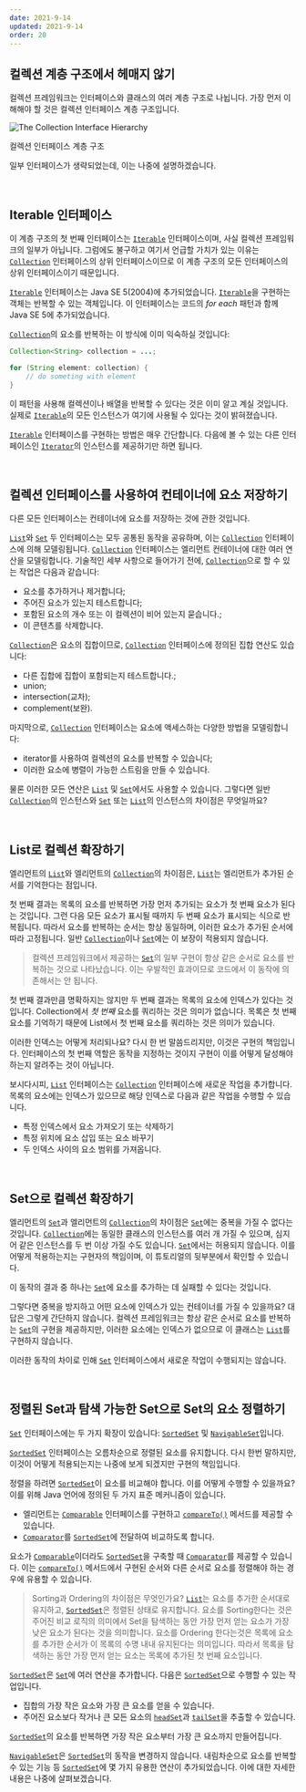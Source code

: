```yaml
---
date: 2021-9-14
updated: 2021-9-14
order: 20
---
```

## 컬렉션 계층 구조에서 헤매지 않기

컬렉션 프레임워크는 인터페이스와 클래스의 여러 계층 구조로 나뉩니다. 가장 먼저 이해해야 할 것은 컬렉션 인터페이스 계층 구조입니다.

![The Collection Interface Hierarchy](https://dev.java/assets/images/collections-framework/01_interfaces-hierarchy.png)

컬렉션 인터페이스 계층 구조 

일부 인터페이스가 생략되었는데, 이는 나중에 설명하겠습니다.

 

## Iterable 인터페이스

이 계층 구조의 첫 번째 인터페이스는 [`Iterable`](https://docs.oracle.com/en/java/javase/22/docs/api/java.base/java/lang/Iterable.html) 인터페이스이며, 사실 컬렉션 프레임워크의 일부가 아닙니다. 그럼에도 불구하고 여기서 언급할 가치가 있는 이유는 [`Collection`](https://docs.oracle.com/en/java/javase/22/docs/api/java.base/java/util/Collection.html) 인터페이스의 상위 인터페이스이므로 이 계층 구조의 모든 인터페이스의 상위 인터페이스이기 때문입니다.

[`Iterable`](https://docs.oracle.com/en/java/javase/22/docs/api/java.base/java/lang/Iterable.html) 인터페이스는 Java SE 5(2004)에 추가되었습니다. [`Iterable`](https://docs.oracle.com/en/java/javase/22/docs/api/java.base/java/lang/Iterable.html)을 구현하는 객체는 반복할 수 있는 객체입니다. 이 인터페이스는 코드의 _for each_ 패턴과 함께 Java SE 5에 추가되었습니다.

[`Collection`](https://docs.oracle.com/en/java/javase/22/docs/api/java.base/java/util/Collection.html)의 요소를 반복하는 이 방식에 이미 익숙하실 것입니다:

```java
Collection<String> collection = ...; 

for (String element: collection) {
    // do someting with element
}
```

이 패턴을 사용해 컬렉션이나 배열을 반복할 수 있다는 것은 이미 알고 계실 것입니다. 실제로 [`Iterable`](https://docs.oracle.com/en/java/javase/22/docs/api/java.base/java/lang/Iterable.html)의 모든 인스턴스가 여기에 사용될 수 있다는 것이 밝혀졌습니다.

[`Iterable`](https://docs.oracle.com/en/java/javase/22/docs/api/java.base/java/lang/Iterable.html) 인터페이스를 구현하는 방법은 매우 간단합니다. 다음에 볼 수 있는 다른 인터페이스인 [`Iterator`](https://docs.oracle.com/en/java/javase/22/docs/api/java.base/java/util/Iterator.html)의 인스턴스를 제공하기만 하면 됩니다.

 

## 컬렉션 인터페이스를 사용하여 컨테이너에 요소 저장하기

다른 모든 인터페이스는 컨테이너에 요소를 저장하는 것에 관한 것입니다.

[`List`](https://docs.oracle.com/en/java/javase/22/docs/api/java.base/java/util/List.html)와 [`Set`](https://docs.oracle.com/en/java/javase/22/docs/api/java.base/java/util/Set.html) 두 인터페이스는 모두 공통된 동작을 공유하며, 이는 [`Collection`](https://docs.oracle.com/en/java/javase/22/docs/api/java.base/java/util/Collection.html) 인터페이스에 의해 모델링됩니다. [`Collection`](https://docs.oracle.com/en/java/javase/22/docs/api/java.base/java/util/Collection.html) 인터페이스는 엘리먼트 컨테이너에 대한 여러 연산을 모델링합니다. 기술적인 세부 사항으로 들어가기 전에, [`Collection`](https://docs.oracle.com/en/java/javase/22/docs/api/java.base/java/util/Collection.html)으로 할 수 있는 작업은 다음과 같습니다:

- 요소를 추가하거나 제거합니다;
- 주어진 요소가 있는지 테스트합니다;
- 포함된 요소의 개수 또는 이 컬렉션이 비어 있는지 묻습니다.;
- 이 콘텐츠를 삭제합니다.

[`Collection`](https://docs.oracle.com/en/java/javase/22/docs/api/java.base/java/util/Collection.html)은 요소의 집합이므로, [`Collection`](https://docs.oracle.com/en/java/javase/22/docs/api/java.base/java/util/Collection.html) 인터페이스에 정의된 집합 연산도 있습니다:

- 다른 집합에 집합이 포함되는지 테스트합니다.;
- union;
- intersection(교차);
- complement(보완).

마지막으로, [`Collection`](https://docs.oracle.com/en/java/javase/22/docs/api/java.base/java/util/Collection.html) 인터페이스는 요소에 액세스하는 다양한 방법을 모델링합니다:

- iterator를 사용하여 컬렉션의 요소를 반복할 수 있습니다;
- 이러한 요소에 병렬이 가능한 스트림을 만들 수 있습니다.

물론 이러한 모든 연산은 [`List`](https://docs.oracle.com/en/java/javase/22/docs/api/java.base/java/util/List.html) 및 [`Set`](https://docs.oracle.com/en/java/javase/22/docs/api/java.base/java/util/Set.html)에서도 사용할 수 있습니다. 그렇다면 일반 [`Collection`](https://docs.oracle.com/en/java/javase/22/docs/api/java.base/java/util/Collection.html)의 인스턴스와 [`Set`](https://docs.oracle.com/en/java/javase/22/docs/api/java.base/java/util/Set.html) 또는 [`List`](https://docs.oracle.com/en/java/javase/22/docs/api/java.base/java/util/List.html)의 인스턴스의 차이점은 무엇일까요?

 

## List로 컬렉션 확장하기

엘리먼트의 [`List`](https://docs.oracle.com/en/java/javase/22/docs/api/java.base/java/util/List.html)와 엘리먼트의 [`Collection`](https://docs.oracle.com/en/java/javase/22/docs/api/java.base/java/util/Collection.html)의 차이점은, [`List`](https://docs.oracle.com/en/java/javase/22/docs/api/java.base/java/util/List.html)는 엘리먼트가 추가된 순서를 기억한다는 점입니다.

첫 번째 결과는 목록의 요소를 반복하면 가장 먼저 추가되는 요소가 첫 번째 요소가 된다는 것입니다. 그런 다음 모든 요소가 표시될 때까지 두 번째 요소가 표시되는 식으로 반복됩니다. 따라서 요소를 반복하는 순서는 항상 동일하며, 이러한 요소가 추가된 순서에 따라 고정됩니다. 일반 [`Collection`](https://docs.oracle.com/en/java/javase/22/docs/api/java.base/java/util/Collection.html)이나 [`Set`](https://docs.oracle.com/en/java/javase/22/docs/api/java.base/java/util/Set.html)에는 이 보장이 적용되지 않습니다.

> 컬렉션 프레임워크에서 제공하는 [`Set`](https://docs.oracle.com/en/java/javase/22/docs/api/java.base/java/util/Set.html)의 일부 구현이 항상 같은 순서로 요소를 반복하는 것으로 나타났습니다. 이는 우발적인 효과이므로 코드에서 이 동작에 의존해서는 안 됩니다.

첫 번째 결과만큼 명확하지는 않지만 두 번째 결과는 목록의 요소에 인덱스가 있다는 것입니다. Collection에서 _첫 번째_ 요소를 쿼리하는 것은 의미가 없습니다. 목록은 첫 번째 요소를 기억하기 때문에 List에서 첫 번째 요소를 쿼리하는 것은 의미가 있습니다.

이러한 인덱스는 어떻게 처리되나요? 다시 한 번 말씀드리지만, 이것은 구현의 책임입니다. 인터페이스의 첫 번째 역할은 동작을 지정하는 것이지 구현이 이를 어떻게 달성해야 하는지 알려주는 것이 아닙니다.

보시다시피, [`List`](https://docs.oracle.com/en/java/javase/22/docs/api/java.base/java/util/List.html) 인터페이스는 [`Collection`](https://docs.oracle.com/en/java/javase/22/docs/api/java.base/java/util/Collection.html) 인터페이스에 새로운 작업을 추가합니다. 목록의 요소에는 인덱스가 있으므로 해당 인덱스로 다음과 같은 작업을 수행할 수 있습니다.

- 특정 인덱스에서 요소 가져오기 또는 삭제하기
- 특정 위치에 요소 삽입 또는 요소 바꾸기
- 두 인덱스 사이의 요소 범위를 가져옵니다.

 

## Set으로 컬렉션 확장하기

엘리먼트의 [`Set`](https://docs.oracle.com/en/java/javase/22/docs/api/java.base/java/util/Set.html)과 엘리먼트의 [`Collection`](https://docs.oracle.com/en/java/javase/22/docs/api/java.base/java/util/Collection.html)의 차이점은 [`Set`](https://docs.oracle.com/en/java/javase/22/docs/api/java.base/java/util/Set.html)에는 중복을 가질 수 없다는 것입니다. [`Collection`](https://docs.oracle.com/en/java/javase/22/docs/api/java.base/java/util/Collection.html)에는 동일한 클래스의 인스턴스를 여러 개 가질 수 있으며, 심지어 같은 인스턴스를 두 번 이상 가질 수도 있습니다. [`Set`](https://docs.oracle.com/en/java/javase/22/docs/api/java.base/java/util/Set.html)에서는 허용되지 않습니다. 이를 어떻게 적용하는지는 구현자의 책임이며, 이 튜토리얼의 뒷부분에서 확인할 수 있습니다.

이 동작의 결과 중 하나는 [`Set`](https://docs.oracle.com/en/java/javase/22/docs/api/java.base/java/util/Set.html)에 요소를 추가하는 데 실패할 수 있다는 것입니다.

그렇다면 중복을 방지하고 어떤 요소에 인덱스가 있는 컨테이너를 가질 수 있을까요? 대답은 그렇게 간단하지 않습니다. 컬렉션 프레임워크는 항상 같은 순서로 요소를 반복하는 [`Set`](https://docs.oracle.com/en/java/javase/22/docs/api/java.base/java/util/Set.html)의 구현을 제공하지만, 이러한 요소에는 인덱스가 없으므로 이 클래스는 [`List`](https://docs.oracle.com/en/java/javase/22/docs/api/java.base/java/util/List.html)를 구현하지 않습니다.

이러한 동작의 차이로 인해 [`Set`](https://docs.oracle.com/en/java/javase/22/docs/api/java.base/java/util/Set.html) 인터페이스에서 새로운 작업이 수행되지는 않습니다.

 

## 정렬된 Set과 탐색 가능한 Set으로 Set의 요소 정렬하기

[`Set`](https://docs.oracle.com/en/java/javase/22/docs/api/java.base/java/util/Set.html) 인터페이스에는 두 가지 확장이 있습니다: [`SortedSet`](https://docs.oracle.com/en/java/javase/22/docs/api/java.base/java/util/SortedSet.html) 및 [`NavigableSet`](https://docs.oracle.com/en/java/javase/22/docs/api/java.base/java/util/NavigableSet.html)입니다.

[`SortedSet`](https://docs.oracle.com/en/java/javase/22/docs/api/java.base/java/util/SortedSet.html) 인터페이스는 오름차순으로 정렬된 요소를 유지합니다. 다시 한번 말하지만, 이것이 어떻게 적용되는지는 나중에 보게 되겠지만 구현의 책임입니다.

정렬을 하려면 [`SortedSet`](https://docs.oracle.com/en/java/javase/22/docs/api/java.base/java/util/SortedSet.html)이 요소를 비교해야 합니다. 이를 어떻게 수행할 수 있을까요? 이를 위해 Java 언어에 정의된 두 가지 표준 메커니즘이 있습니다.

- 엘리먼트는 [`Comparable`](https://docs.oracle.com/en/java/javase/22/docs/api/java.base/java/lang/Comparable.html) 인터페이스를 구현하고 [`compareTo()`](https://docs.oracle.com/en/java/javase/22/docs/api/java.base/java/lang/Comparable.html#compareTo(T)) 메서드를 제공할 수 있습니다.
- [`Comparator`](https://docs.oracle.com/en/java/javase/22/docs/api/java.base/java/util/Comparator.html)를 [`SortedSet`](https://docs.oracle.com/en/java/javase/22/docs/api/java.base/java/util/SortedSet.html)에 전달하여 비교하도록 합니다.

요소가 [`Comparable`](https://docs.oracle.com/en/java/javase/22/docs/api/java.base/java/lang/Comparable.html)이더라도 [`SortedSet`](https://docs.oracle.com/en/java/javase/22/docs/api/java.base/java/util/SortedSet.html)을 구축할 때 [`Comparator`](https://docs.oracle.com/en/java/javase/22/docs/api/java.base/java/util/Comparator.html)를 제공할 수 있습니다. 이는 [`compareTo()`](https://docs.oracle.com/en/java/javase/22/docs/api/java.base/java/lang/Comparable.html#compareTo(T)) 메서드에서 구현된 순서와 다른 순서로 요소를 정렬해야 하는 경우에 유용할 수 있습니다.

>Sorting과 Ordering의 차이점은 무엇인가요? [`List`](https://docs.oracle.com/en/java/javase/22/docs/api/java.base/java/util/List.html)는 요소를 추가한 순서대로 유지하고, [`SortedSet`](https://docs.oracle.com/en/java/javase/22/docs/api/java.base/java/util/SortedSet.html)은 정렬된 상태로 유지합니다. 요소를 Sorting한다는 것은 주어진 비교 로직의 의미에서 Set을 탐색하는 동안 가장 먼저 얻는 요소가 가장 낮은 요소가 된다는 것을 의미합니다. 요소를 Ordering 한다는것은 목록에 요소를 추가한 순서가 이 목록의 수명 내내 유지된다는 의미입니다. 따라서 목록을 탐색하는 동안 가장 먼저 얻는 요소는 목록에 추가된 첫 번째 요소입니다.

[`SortedSet`](https://docs.oracle.com/en/java/javase/22/docs/api/java.base/java/util/SortedSet.html)은 [`Set`](https://docs.oracle.com/en/java/javase/22/docs/api/java.base/java/util/Set.html)에 여러 연산을 추가합니다. 다음은 [`SortedSet`](https://docs.oracle.com/en/java/javase/22/docs/api/java.base/java/util/SortedSet.html)으로 수행할 수 있는 작업입니다.

- 집합의 가장 작은 요소와 가장 큰 요소를 얻을 수 있습니다.
- 주어진 요소보다 작거나 큰 모든 요소의 [`headSet`](https://docs.oracle.com/en/java/javase/22/docs/api/java.base/java/util/SortedSet.html#headSet(E))과 [`tailSet`](https://docs.oracle.com/en/java/javase/22/docs/api/java.base/java/util/SortedSet.html#tailSet(E))을 추출할 수 있습니다.

[`SortedSet`](https://docs.oracle.com/en/java/javase/22/docs/api/java.base/java/util/SortedSet.html)의 요소를 반복하면 가장 작은 요소부터 가장 큰 요소까지 만들어집니다.

[`NavigableSet`](https://docs.oracle.com/en/java/javase/22/docs/api/java.base/java/util/NavigableSet.html)은 [`SortedSet`](https://docs.oracle.com/en/java/javase/22/docs/api/java.base/java/util/SortedSet.html)의 동작을 변경하지 않습니다. 내림차순으로 요소를 반복할 수 있는 기능 등 [`SortedSet`](https://docs.oracle.com/en/java/javase/22/docs/api/java.base/java/util/SortedSet.html)에 몇 가지 유용한 연산이 추가되었습니다. 이에 대한 자세한 내용은 나중에 살펴보겠습니다.
